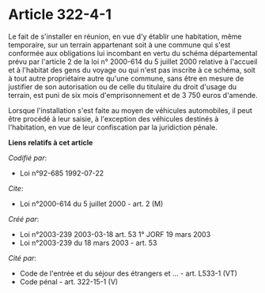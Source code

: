 # Article 322-4-1

Le fait de s'installer en réunion, en vue d'y établir une habitation, même temporaire, sur un terrain appartenant soit à une
commune qui s'est conformée aux obligations lui incombant en vertu du schéma départemental prévu par l'article 2 de la loi n°
2000-614 du 5 juillet 2000 relative à l'accueil et à l'habitat des gens du voyage ou qui n'est pas inscrite à ce schéma, soit
à tout autre propriétaire autre qu'une commune, sans être en mesure de justifier de son autorisation ou de celle du titulaire
du droit d'usage du terrain, est puni de six mois d'emprisonnement et de 3 750 euros d'amende.

Lorsque l'installation s'est faite au moyen de véhicules automobiles, il peut être procédé à leur saisie, à l'exception des
véhicules destinés à l'habitation, en vue de leur confiscation par la juridiction pénale.

**Liens relatifs à cet article**

_Codifié par_:

  - Loi n°92-685 1992-07-22

_Cite_:

  - Loi n°2000-614 du 5 juillet 2000 - art. 2 (M)

_Créé par_:

  - Loi n°2003-239 2003-03-18 art. 53 1° JORF 19 mars 2003
  - Loi n°2003-239 du 18 mars 2003 - art. 53

_Cité par_:

  - Code de l'entrée et du séjour des étrangers et ... - art. L533-1 (VT)
  - Code pénal - art. 322-15-1 (V)

